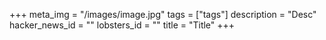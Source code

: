 +++
meta_img = "/images/image.jpg"
tags = ["tags"]
description = "Desc"
hacker_news_id = ""
lobsters_id = ""
title = "Title"
+++
